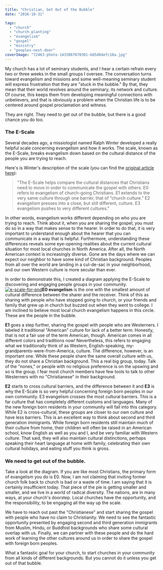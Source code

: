 ```yaml
---
title: "Christian, Get Out of the Bubble"
date: "2016-10-31"

tags: 
  - "church"
  - "church-planting"
  - "evangelism"
  - "gospel"
  - "ministry"
  - "peoples-next-door"
coverImage: "72463-photo-1433087870301-b85d84efc18a.jpg"
---
```


My church has a lot of seminary students, and I hear a certain refrain every two or three weeks in the small groups I oversee. The conversation turns toward evangelism and missions and some well-meaning seminary student will express frustration that they are "stuck in the bubble." By that, they mean that their world revolves around the seminary, its network and culture. Of course, this keeps them from developing meaningful connections with unbelievers, and that is obviously a problem when the Christian life is to be centered around gospel proclamation and witness.

They are right. They need to get out of the bubble, but there is a good chance you do too.

### **The E-Scale**

Several decades ago, a missiologist named Ralph Winter developed a really helpful scale concerning evangelism and how it works. The scale, known as the E-Scale, breaks evangelism down based on the cultural distance of the people you are trying to reach.

Here's is Winter's description of the scale (you can find the [original article here](http://www.ijfm.org/PDFs_IJFM/19_4_PDFs/winter_koch_task.pdf)):

> "The E-Scale helps compare the cultural distances that Christians need to move in order to communicate the gospel with others. E0 refers to evangelism of church-going Christians. E1 extends to the very same culture through one barrier, that of “church culture.” E2 evangelism presses into a close, but still different, culture. E3 evangelism pushes to very different cultures."

In other words, evangelism works different depending on who you are trying to reach. Think about it, when you are sharing the gospel, you must do so in a way that makes sense to the hearer. In order to do that, it is very important to understand enough about the hearer that you can communicate in a way that is helpful. Furthermore, understanding these differences reveals some eye-opening realities about the current cultural situation for most local churches in North America. After all, the North American context is increasingly diverse. Gone are the days where we can expect our neighbor to have some kind of Christian background. Peoples from all over the world are landing in a cul-de-sac in your neighborhood, and our own Western culture is more secular than ever.

In order to demonstrate this, I created a diagram applying the E-Scale to discovering and engaging people groups in your community.[![e-scale-for-pnd](images/E-Scale-for-PND-1024x768.png)](https://keelancook.files.wordpress.com/2020/08/fe1ad-e-scale-for-pnd-e1477923495974.png)**E0 evangelism** is the one with the smallest amount of cultural difference between the sharer and the receiver. Think of this as sharing with people who have stopped going to church, or your friends and family that grew up in church but buzzed out when they went to college. I am inclined to believe most local church evangelism happens in this circle. These are the people in the bubble.

**E1** goes a step further, sharing the gospel with people who are Westerners. I labeled it traditional "American" culture for lack of a better term. Honestly, that is not a fair use of the term American, though. American comes in all different colors and traditions now! Nevertheless, this refers to engaging what we traditionally think of as Western, English-speaking, my-grandparents-were-from-America, culture. The difference, however, is an important one. While these people share the same overall culture with us, they do not share a Christian background. This a real big group, today. Talk of the "nones," or people with no religious preference is on the upswing and so is the group. I fear most church members have few tools to talk to other Westerners with no "Christianese" in their background.

**E2** starts to cross cultural barriers, and the difference between it and **E3** is why the E-Scale is so very helpful concerning foreign born peoples in our own community. E3 evangelism crosses the most cultural barriers. This is a far culture that has completely different customs and languages. Many of the new foreign born residents in your community will fall into this category. While E2 is cross-cultural, these groups are closer to our own culture and have less barriers. This is an excellent way to think about second and third generation immigrants. While foreign born residents still maintain much of their culture from home, their children will often be raised in an American school, know English as well as you and I, and be very familiar with Western culture. That said, they will also maintain cultural distinctions, perhaps speaking their heart language at home with family, celebrating their own cultural holidays, and eating stuff you think is gross.

### **We need to get out of the bubble.**

Take a look at the diagram. If you are like most Christians, the primary form of evangelism you do is E0. Now, I am not claiming that inviting former church folk back to church is bad or a waste of time. I am saying that it is certainly insufficient today. That piece of the pie is getting smaller and smaller, and we live in a world of radical diversity. The nations, are in many ways, at your church's doorstep. Local churches have the opportunity, and the responsibility, to be engaging all the way up the scale.

We have to reach out past the "Christianese" and start sharing the gospel with people who have no claim to Christianity. We need to see the fantastic opportunity presented by engaging second and third generation immigrants from Muslim, Hindu, or Buddhist backgrounds who share some cultural overlap with us. Finally, we can partner with these people and do the hard work of learning the other cultures around us in order to share the gospel with foreign born peoples.

What a fantastic goal for your church, to start churches in your community from all kinds of different backgrounds. But you cannot do it unless you get out of that bubble.
